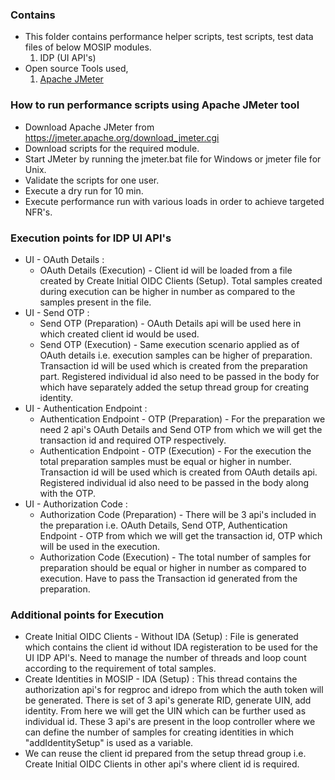 ### Contains
* This folder contains performance helper scripts, test scripts, test data files of below MOSIP modules.
    1. IDP (UI API's)
* Open source Tools used,
    1. [Apache JMeter](https://jmeter.apache.org/)

### How to run performance scripts using Apache JMeter tool
* Download Apache JMeter from https://jmeter.apache.org/download_jmeter.cgi
* Download scripts for the required module.
* Start JMeter by running the jmeter.bat file for Windows or jmeter file for Unix. 
* Validate the scripts for one user.
* Execute a dry run for 10 min.
* Execute performance run with various loads in order to achieve targeted NFR's.

### Execution points for IDP UI API's
*  UI - OAuth Details : 
   * OAuth Details (Execution) - Client id will be loaded from a file created by Create Initial OIDC Clients (Setup). Total samples created during execution can be higher in number as compared to the samples present in the file.
*  UI - Send OTP :
   * Send OTP (Preparation) - OAuth Details api will be used here in which created client id would be used.
   * Send OTP (Execution) - Same execution scenario applied as of OAuth details i.e. execution samples can be higher of preparation. Transaction id will be used which is created from the preparation part. Registered individual id also need to be passed in the body for which have separately added the setup thread group for creating identity.
*  UI - Authentication Endpoint :
   * Authentication Endpoint - OTP (Preparation) - For the preparation we need 2 api's OAuth Details and Send OTP from which we will get the transaction id and required OTP respectively.
   * Authentication Endpoint - OTP (Execution) - For the execution the total preparation samples must be equal or higher in number. Transaction id will be used which is created from OAuth details api. Registered individual id also need to be passed in the body along with the OTP.
*  UI - Authorization Code : 
   * Authorization Code (Preparation) - There will be 3 api's included in the preparation i.e. OAuth Details, Send OTP, Authentication Endpoint - OTP from which we will get the transaction id, OTP which will be used in the execution.
   * Authorization Code (Execution) - The total number of samples for preparation should be equal or higher in number as compared to execution. Have to pass the Transaction id generated from the preparation.

### Additional points for Execution 
* Create Initial OIDC Clients - Without IDA (Setup) : File is generated which contains the client id without IDA registeration to be used for the UI IDP API's. Need to manage the number of threads and loop count according to the requirement of total samples.
* Create Identities in MOSIP - IDA (Setup) : This thread contains the authorization api's for regproc and idrepo from which the auth token will be generated. There is set of 3 api's generate RID, generate UIN, add identity. From here we will get the UIN which can be further used as individual id. These 3 api's are present in the loop controller where we can define the number of samples for creating identities in which "addIdentitySetup" is used as a variable.
* We can reuse the client id prepared from the setup thread group i.e. Create Initial OIDC Clients in other api's where client id is required.


	

